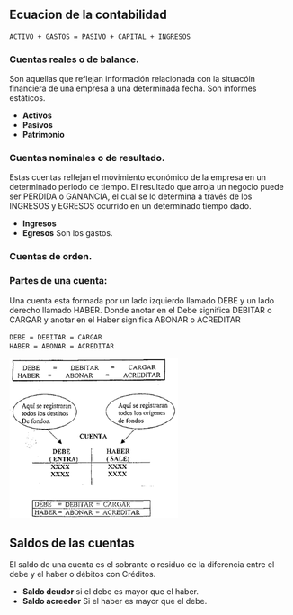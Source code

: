 ## Ecuacion de la contabilidad 
```
ACTIVO + GASTOS = PASIVO + CAPITAL + INGRESOS
```
### Cuentas reales o de balance.
  Son aquellas que reflejan informaci&oacute;n relacionada con la 
  situac&oacute;in financiera de una empresa a una determinada fecha. 
  Son informes est&aacute;ticos.
*  **Activos**
*  **Pasivos**
*  **Patrimonio**  

### Cuentas nominales o de resultado.  
  Estas cuentas relfejan el movimiento econ&oacute;mico de la empresa en un 
  determinado periodo de tiempo. El resultado que arroja un negocio puede
  ser PERDIDA o GANANCIA, el cual se lo determina a trav&eacute;s de los
  INGRESOS y EGRESOS ocurrido en un determinado tiempo dado.
*  **Ingresos**
*  **Egresos** Son los gastos.  

### Cuentas de orden.

### Partes de una cuenta:  
  Una cuenta esta formada por un lado izquierdo llamado DEBE y un lado 
  derecho llamado HABER. Donde anotar en el Debe significa DEBITAR o 
  CARGAR y anotar en el Haber significa ABONAR o ACREDITAR
```
DEBE = DEBITAR = CARGAR
HABER = ABONAR = ACREDITAR
```
![partes de una cuenta](images/PartesDeUnaCuenta.png)
## Saldos de las cuentas  
  El saldo de una cuenta es el sobrante o residuo de la diferencia entre el debe
  y el haber o d&eacute;bitos con Cr&eacute;ditos.
  *  **Saldo deudor** si el debe es mayor que el haber.
  *  **Saldo acreedor** Si el haber es mayor que el debe. 










